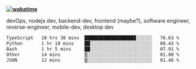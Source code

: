 **[![wakatime](https://wakatime.com/badge/user/87646243-158a-4241-a3cb-668e1fa2dbb8.svg)](https://wakatime.com/@87646243-158a-4241-a3cb-668e1fa2dbb8?style=plastic)**


devOps, nodejs dev, backend-dev, frontend (maybe?), software engineer, reverse-engineer, mobile-dev, desktop dev

<!--START_SECTION:waka-->

```txt
TypeScript   10 hrs 38 mins  ███████████████████░░░░░░   76.63 %
Python       1 hr 10 mins    ██░░░░░░░░░░░░░░░░░░░░░░░   08.43 %
Bash         1 hr 5 mins     ██░░░░░░░░░░░░░░░░░░░░░░░   07.91 %
Other        14 mins         ▒░░░░░░░░░░░░░░░░░░░░░░░░   01.80 %
JSON         12 mins         ▒░░░░░░░░░░░░░░░░░░░░░░░░   01.46 %
```

<!--END_SECTION:waka-->
